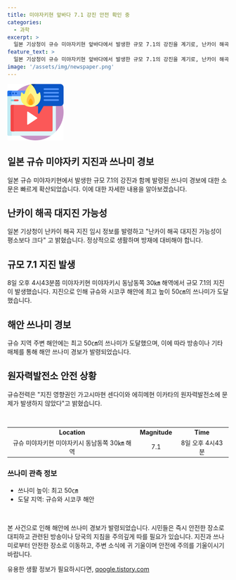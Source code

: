 ```yaml
---
title: 미야자키현 앞바다 7.1 강진 안전 확인 중
categories:
  - 과학
excerpt: >
  일본 기상청이 규슈 미야자키현 앞바다에서 발생한 규모 7.1의 강진을 계기로, 난카이 해곡 대지진 가능성이 평소보다 크다고 밝혔다. 이로 인해 규모 7.1의 지진 발생 가능성이 높아졌으며, 일본 정부는 이곳에서 향후 30년 안에 거대 지진이 발생할 확률을 70~80%로 보고 있다. 규모 7.1의 지진은 미야자키시 동남동쪽에서 발생하며, 규슈와 시코쿠 해안에 최고 50㎝의 쓰나미가 도달했다. 해당 지진은 원자력발전소에 문제를 발생시키지는 않았다.
feature_text: >
  일본 기상청이 규슈 미야자키현 앞바다에서 발생한 규모 7.1의 강진을 계기로, 난카이 해곡 대지진 가능성이 평소보다 크다고 밝혔다. 이로 인해 규모 7.1의 지진 발생 가능성이 높아졌으며, 일본 정부는 이곳에서 향후 30년 안에 거대 지진이 발생할 확률을 70~80%로 보고 있다. 규모 7.1의 지진은 미야자키시 동남동쪽에서 발생하며, 규슈와 시코쿠 해안에 최고 50㎝의 쓰나미가 도달했다. 해당 지진은 원자력발전소에 문제를 발생시키지는 않았다.
image: '/assets/img/newspaper.png'
---
```


<p><img src="/assets/img/news.png" alt="rentncar 속보" /></p>

<h2>일본 규슈 미야자키 지진과 쓰나미 경보</h2>

<p data-ke-size="size16"></p>

<p>일본 규슈 미야자키현에서 발생한 규모 7.1의 강진과 함께 발령된 쓰나미 경보에 대한 소문은 빠르게 확산되었습니다. 이에 대한 자세한 내용을 알아보겠습니다.</p>

<h2>난카이 해곡 대지진 가능성</h2>

<p data-ke-size="size16">일본 기상청이 난카이 해곡 지진 임시 정보를 발령하고 "난카이 해곡 대지진 가능성이 평소보다 크다" 고 밝혔습니다. 정상적으로 생활하며 방재에 대비해야 합니다.</p>

<h2>규모 7.1 지진 발생</h2>

<p data-ke-size="size16">8일 오후 4시43분쯤 미야자키현 미야자키시 동남동쪽 30㎞ 해역에서 규모 7.1의 지진이 발생했습니다. 지진으로 인해 규슈와 시코쿠 해안에 최고 높이 50㎝의 쓰나미가 도달했습니다.</p>

<h2>해안 쓰나미 경보</h2>

<p data-ke-size="size16">규슈 지역 주변 해안에는 최고 50㎝의 쓰나미가 도달했으며, 이에 따라 방송이나 기타 매체를 통해 해안 쓰나미 경보가 발령되었습니다.</p>

<h2>원자력발전소 안전 상황</h2>

<p data-ke-size="size16">규슈전력은 "지진 영향권인 가고시마현 센다이와 에히메현 이카타의 원자력발전소에 문제가 발생하지 않았다"고 밝혔습니다.</p>

<p data-ke-size="size16">&nbsp;</p>

<table>
  <tbody>
    <tr>
      <td style="text-align: center; height: 17px;"><b>Location</b></td>
      <td style="text-align: center; height: 17px;"><b>Magnitude</b></td>
      <td style="text-align: center; height: 17px;"><b>Time</b></td>
    </tr>
    <tr>
      <td style="text-align: center; height: 17px;">규슈 미야자키현 미야자키시 동남동쪽 30㎞ 해역</td>
      <td style="text-align: center; height: 17px;">7.1</td>
      <td style="text-align: center; height: 17px;">8일 오후 4시43분</td>
    </tr>
  </tbody>
</table>

<h3>쓰나미 관측 정보</h3>

<ul>
  <li>쓰나미 높이: 최고 50㎝</li>
  <li>도달 지역: 규슈와 시코쿠 해안</li>
</ul>

<p data-ke-size="size16">&nbsp;</p>

<p>본 사건으로 인해 해안에 쓰나미 경보가 발령되었습니다. 시민들은 즉시 안전한 장소로 대피하고 관련된 방송이나 당국의 지침을 주의깊게 따를 필요가 있습니다. 지진과 쓰나미로부터 안전한 장소로 이동하고, 주변 소식에 귀 기울이며 안전에 주의를 기울이시기 바랍니다.</p>
유용한 생활 정보가 필요하시다면, <a href="https://qoogle.tistory.com" rel="dofollow">qoogle.tistory.com</a>


